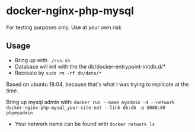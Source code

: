 # docker-nginx-php-mysql

For testing purposes only. Use at your own risk

## Usage

* Bring up with `./run.sh`
* Database will init with the the db/docker-entrypoint-initdb.d/*
* Recreate by `sudo rm -rf db/data/*`

Based on ubuntu 18:04, because that's what I was trying to replicate at the time.

Bring up mysql admin with: 
`docker run --name myadmin -d --network docker-nginx-php-mysql_your-site-net --link db:db -p 8080:80 phpmyadmin`

* Your network name can be found with `docker network ls`
